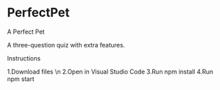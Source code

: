# PerfectPet

A Perfect Pet

A three-question quiz with extra features.

Instructions

1.Download files \n
2.Open in Visual Studio Code
3.Run npm install
4.Run npm start
